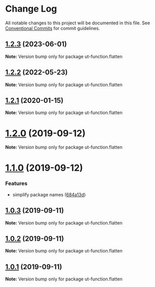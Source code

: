 # Change Log

All notable changes to this project will be documented in this file.
See [Conventional Commits](https://conventionalcommits.org) for commit guidelines.

## [1.2.3](https://github.com/softwaregroup-bg/ut-function/compare/ut-function.console-table@1.1.1...ut-function.flatten@1.2.3) (2023-06-01)

**Note:** Version bump only for package ut-function.flatten





## [1.2.2](https://github.com/softwaregroup-bg/ut-function/compare/ut-function.capture-hapi@1.1.3...ut-function.flatten@1.2.2) (2022-05-23)

**Note:** Version bump only for package ut-function.flatten





## [1.2.1](https://github.com/softwaregroup-bg/ut-function/compare/ut-function.cbc@1.1.1...ut-function.flatten@1.2.1) (2020-01-15)

**Note:** Version bump only for package ut-function.flatten





# [1.2.0](https://github.com/softwaregroup-bg/ut-function/compare/ut.template@1.2.0...ut-function.flatten@1.2.0) (2019-09-12)

**Note:** Version bump only for package ut-function.flatten





# [1.1.0](https://github.com/softwaregroup-bg/ut-function/compare/ut-function.flatten@1.0.3...ut.flatten@1.1.0) (2019-09-12)


### Features

* simplify package names ([684a13d](https://github.com/softwaregroup-bg/ut-function/commit/684a13d))





## [1.0.3](https://github.com/softwaregroup-bg/ut-function/compare/ut-function.template@1.1.1...ut-function.flatten@1.0.3) (2019-09-11)

**Note:** Version bump only for package ut-function.flatten





## [1.0.2](https://github.com/softwaregroup-bg/ut-function/compare/ut-function.template@1.1.0...ut-function.flatten@1.0.2) (2019-09-11)

**Note:** Version bump only for package ut-function.flatten





## [1.0.1](https://github.com/softwaregroup-bg/ut-function/compare/initial@1.0.0...ut-function.flatten@1.0.1) (2019-09-11)

**Note:** Version bump only for package ut-function.flatten
